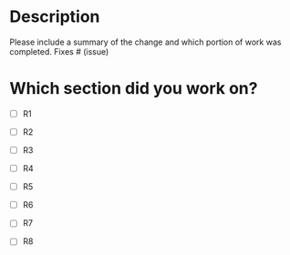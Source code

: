 # Description

Please include a summary of the change and which portion of work was completed.
Fixes # (issue)

# Which section did you work on?

- [ ] R1
- [ ] R2
- [ ] R3
- [ ] R4
- [ ] R5
- [ ] R6
- [ ] R7
- [ ] R8


